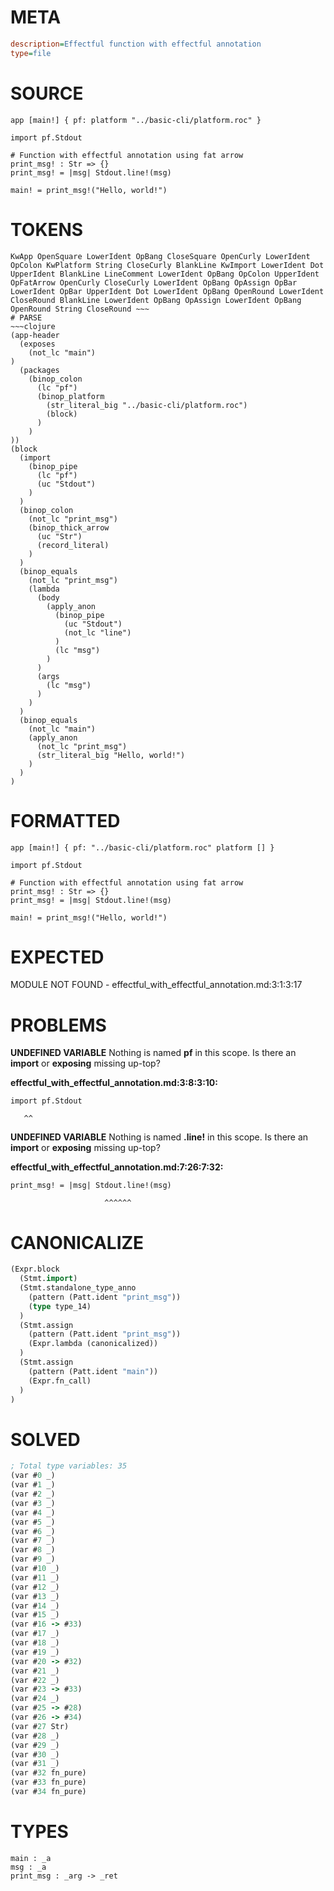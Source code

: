 # META
~~~ini
description=Effectful function with effectful annotation
type=file
~~~
# SOURCE
~~~roc
app [main!] { pf: platform "../basic-cli/platform.roc" }

import pf.Stdout

# Function with effectful annotation using fat arrow
print_msg! : Str => {}
print_msg! = |msg| Stdout.line!(msg)

main! = print_msg!("Hello, world!")
~~~
# TOKENS
~~~text
KwApp OpenSquare LowerIdent OpBang CloseSquare OpenCurly LowerIdent OpColon KwPlatform String CloseCurly BlankLine KwImport LowerIdent Dot UpperIdent BlankLine LineComment LowerIdent OpBang OpColon UpperIdent OpFatArrow OpenCurly CloseCurly LowerIdent OpBang OpAssign OpBar LowerIdent OpBar UpperIdent Dot LowerIdent OpBang OpenRound LowerIdent CloseRound BlankLine LowerIdent OpBang OpAssign LowerIdent OpBang OpenRound String CloseRound ~~~
# PARSE
~~~clojure
(app-header
  (exposes
    (not_lc "main")
)
  (packages
    (binop_colon
      (lc "pf")
      (binop_platform
        (str_literal_big "../basic-cli/platform.roc")
        (block)
      )
    )
))
(block
  (import
    (binop_pipe
      (lc "pf")
      (uc "Stdout")
    )
  )
  (binop_colon
    (not_lc "print_msg")
    (binop_thick_arrow
      (uc "Str")
      (record_literal)
    )
  )
  (binop_equals
    (not_lc "print_msg")
    (lambda
      (body
        (apply_anon
          (binop_pipe
            (uc "Stdout")
            (not_lc "line")
          )
          (lc "msg")
        )
      )
      (args
        (lc "msg")
      )
    )
  )
  (binop_equals
    (not_lc "main")
    (apply_anon
      (not_lc "print_msg")
      (str_literal_big "Hello, world!")
    )
  )
)
~~~
# FORMATTED
~~~roc
app [main!] { pf: "../basic-cli/platform.roc" platform [] }

import pf.Stdout

# Function with effectful annotation using fat arrow
print_msg! : Str => {}
print_msg! = |msg| Stdout.line!(msg)

main! = print_msg!("Hello, world!")
~~~
# EXPECTED
MODULE NOT FOUND - effectful_with_effectful_annotation.md:3:1:3:17
# PROBLEMS
**UNDEFINED VARIABLE**
Nothing is named **pf** in this scope.
Is there an **import** or **exposing** missing up-top?

**effectful_with_effectful_annotation.md:3:8:3:10:**
```roc
import pf.Stdout
```
       ^^


**UNDEFINED VARIABLE**
Nothing is named **.line!** in this scope.
Is there an **import** or **exposing** missing up-top?

**effectful_with_effectful_annotation.md:7:26:7:32:**
```roc
print_msg! = |msg| Stdout.line!(msg)
```
                         ^^^^^^


# CANONICALIZE
~~~clojure
(Expr.block
  (Stmt.import)
  (Stmt.standalone_type_anno
    (pattern (Patt.ident "print_msg"))
    (type type_14)
  )
  (Stmt.assign
    (pattern (Patt.ident "print_msg"))
    (Expr.lambda (canonicalized))
  )
  (Stmt.assign
    (pattern (Patt.ident "main"))
    (Expr.fn_call)
  )
)
~~~
# SOLVED
~~~clojure
; Total type variables: 35
(var #0 _)
(var #1 _)
(var #2 _)
(var #3 _)
(var #4 _)
(var #5 _)
(var #6 _)
(var #7 _)
(var #8 _)
(var #9 _)
(var #10 _)
(var #11 _)
(var #12 _)
(var #13 _)
(var #14 _)
(var #15 _)
(var #16 -> #33)
(var #17 _)
(var #18 _)
(var #19 _)
(var #20 -> #32)
(var #21 _)
(var #22 _)
(var #23 -> #33)
(var #24 _)
(var #25 -> #28)
(var #26 -> #34)
(var #27 Str)
(var #28 _)
(var #29 _)
(var #30 _)
(var #31 _)
(var #32 fn_pure)
(var #33 fn_pure)
(var #34 fn_pure)
~~~
# TYPES
~~~roc
main : _a
msg : _a
print_msg : _arg -> _ret
~~~
